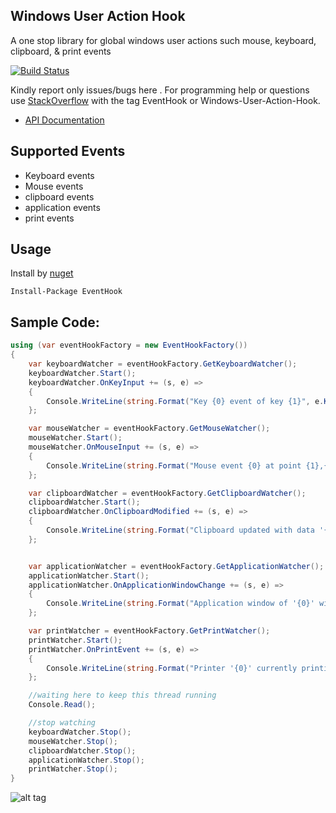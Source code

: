 ## Windows User Action Hook

A one stop library for global windows user actions such mouse, keyboard, clipboard, &amp; print events

<a href="https://ci.appveyor.com/project/justcoding121/windows-user-action-hook">![Build Status](https://ci.appveyor.com/api/projects/status/htea647ukrgg4qcl?svg=true)</a>

Kindly report only issues/bugs here . For programming help or questions use [StackOverflow](http://stackoverflow.com/questions/tagged/windows-user-action-hook) with the tag EventHook or Windows-User-Action-Hook.

* [API Documentation](https://justcoding121.github.io/Windows-User-Action-Hook/api/EventHook.html)

## Supported Events

* Keyboard events
* Mouse events
* clipboard events
* application events
* print events

## Usage

Install by [nuget](https://www.nuget.org/packages/EventHook)

    Install-Package EventHook

## Sample Code:

```csharp
using (var eventHookFactory = new EventHookFactory())
{
    var keyboardWatcher = eventHookFactory.GetKeyboardWatcher();
    keyboardWatcher.Start();
    keyboardWatcher.OnKeyInput += (s, e) =>
    {
        Console.WriteLine(string.Format("Key {0} event of key {1}", e.KeyData.EventType, e.KeyData.Keyname));
    };

    var mouseWatcher = eventHookFactory.GetMouseWatcher();
    mouseWatcher.Start();
    mouseWatcher.OnMouseInput += (s, e) =>
    {
        Console.WriteLine(string.Format("Mouse event {0} at point {1},{2}", e.Message.ToString(), e.Point.x, e.Point.y));
    };

    var clipboardWatcher = eventHookFactory.GetClipboardWatcher();
    clipboardWatcher.Start();
    clipboardWatcher.OnClipboardModified += (s, e) =>
    {
        Console.WriteLine(string.Format("Clipboard updated with data '{0}' of format {1}", e.Data, e.DataFormat.ToString()));
    };


    var applicationWatcher = eventHookFactory.GetApplicationWatcher();
    applicationWatcher.Start();
    applicationWatcher.OnApplicationWindowChange += (s, e) =>
    {
        Console.WriteLine(string.Format("Application window of '{0}' with the title '{1}' was {2}", e.ApplicationData.AppName, e.ApplicationData.AppTitle, e.Event));
    };

    var printWatcher = eventHookFactory.GetPrintWatcher();
    printWatcher.Start();
    printWatcher.OnPrintEvent += (s, e) =>
    {
        Console.WriteLine(string.Format("Printer '{0}' currently printing {1} pages.", e.EventData.PrinterName, e.EventData.Pages));
    };

    //waiting here to keep this thread running           
    Console.Read();

    //stop watching
    keyboardWatcher.Stop();
    mouseWatcher.Stop();
    clipboardWatcher.Stop();
    applicationWatcher.Stop();
    printWatcher.Stop();
}
```

![alt tag](https://raw.githubusercontent.com/justcoding121/Windows-User-Action-Hook/master/examples/EventHook.ConsoleApp.Example/Capture.PNG)
